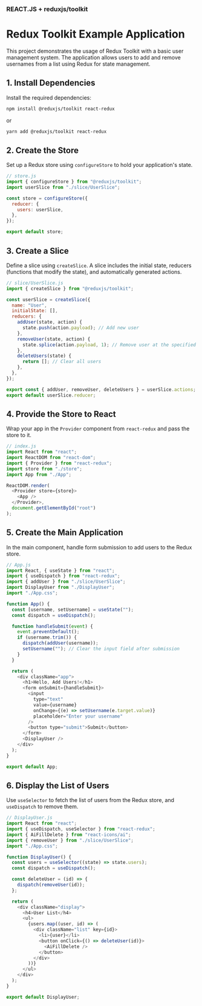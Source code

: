 

### REACT.JS + reduxjs/toolkit



# Redux Toolkit Example Application

This project demonstrates the usage of Redux Toolkit with a basic user management system. The application allows users to add and remove usernames from a list using Redux for state management.


## 1. Install Dependencies

Install the required dependencies:

```bash
npm install @reduxjs/toolkit react-redux
```

or

```bash
yarn add @reduxjs/toolkit react-redux
```

## 2. Create the Store

Set up a Redux store using `configureStore` to hold your application's state.

```js
// store.js
import { configureStore } from "@reduxjs/toolkit";
import userSlice from "./slice/UserSlice";

const store = configureStore({
  reducer: {
    users: userSlice,
  },
});

export default store;
```

## 3. Create a Slice

Define a slice using `createSlice`. A slice includes the initial state, reducers (functions that modify the state), and automatically generated actions.

```js
// slice/UserSlice.js
import { createSlice } from "@reduxjs/toolkit";

const userSlice = createSlice({
  name: "User",
  initialState: [],
  reducers: {
    addUser(state, action) {
      state.push(action.payload); // Add new user
    },
    removeUser(state, action) {
      state.splice(action.payload, 1); // Remove user at the specified index
    },
    deleteUsers(state) {
      return []; // Clear all users
    },
  },
});

export const { addUser, removeUser, deleteUsers } = userSlice.actions;
export default userSlice.reducer;
```

## 4. Provide the Store to React

Wrap your app in the `Provider` component from `react-redux` and pass the store to it.

```js
// index.js
import React from "react";
import ReactDOM from "react-dom";
import { Provider } from "react-redux";
import store from "./store";
import App from "./App";

ReactDOM.render(
  <Provider store={store}>
    <App />
  </Provider>,
  document.getElementById("root")
);
```

## 5. Create the Main Application

In the main component, handle form submission to add users to the Redux store.

```js
// App.js
import React, { useState } from "react";
import { useDispatch } from "react-redux";
import { addUser } from "./slice/UserSlice";
import DisplayUser from "./DisplayUser";
import "./App.css";

function App() {
  const [username, setUsername] = useState("");
  const dispatch = useDispatch();

  function handleSubmit(event) {
    event.preventDefault();
    if (username.trim()) {
      dispatch(addUser(username));
      setUsername(""); // Clear the input field after submission
    }
  }

  return (
    <div className="app">
      <h1>Hello, Add Users!</h1>
      <form onSubmit={handleSubmit}>
        <input
          type="text"
          value={username}
          onChange={(e) => setUsername(e.target.value)}
          placeholder="Enter your username"
        />
        <button type="submit">Submit</button>
      </form>
      <DisplayUser />
    </div>
  );
}

export default App;
```

## 6. Display the List of Users

Use `useSelector` to fetch the list of users from the Redux store, and `useDispatch` to remove them.

```js
// DisplayUser.js
import React from "react";
import { useDispatch, useSelector } from "react-redux";
import { AiFillDelete } from "react-icons/ai";
import { removeUser } from "./slice/UserSlice";
import "./App.css";

function DisplayUser() {
  const users = useSelector((state) => state.users);
  const dispatch = useDispatch();

  const deleteUser = (id) => {
    dispatch(removeUser(id));
  };

  return (
    <div className="display">
      <h4>User List</h4>
      <ul>
        {users.map((user, id) => (
          <div className="list" key={id}>
            <li>{user}</li>
            <button onClick={() => deleteUser(id)}>
              <AiFillDelete />
            </button>
          </div>
        ))}
      </ul>
    </div>
  );
}

export default DisplayUser;
```


